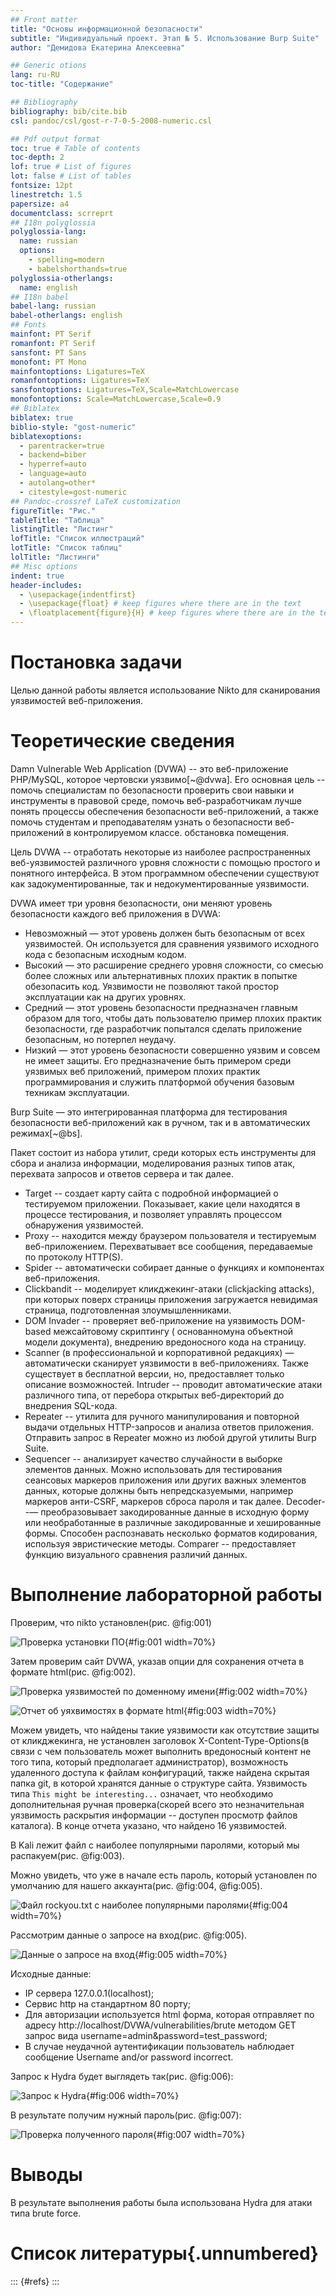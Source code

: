 ```yaml
---
## Front matter
title: "Основы информационной безопасности"
subtitle: "Индивидуальный проект. Этап № 5. Использование Burp Suite"
author: "Демидова Екатерина Алексеевна"

## Generic otions
lang: ru-RU
toc-title: "Содержание"

## Bibliography
bibliography: bib/cite.bib
csl: pandoc/csl/gost-r-7-0-5-2008-numeric.csl

## Pdf output format
toc: true # Table of contents
toc-depth: 2
lof: true # List of figures
lot: false # List of tables
fontsize: 12pt
linestretch: 1.5
papersize: a4
documentclass: scrreprt
## I18n polyglossia
polyglossia-lang:
  name: russian
  options:
	- spelling=modern
	- babelshorthands=true
polyglossia-otherlangs:
  name: english
## I18n babel
babel-lang: russian
babel-otherlangs: english
## Fonts
mainfont: PT Serif
romanfont: PT Serif
sansfont: PT Sans
monofont: PT Mono
mainfontoptions: Ligatures=TeX
romanfontoptions: Ligatures=TeX
sansfontoptions: Ligatures=TeX,Scale=MatchLowercase
monofontoptions: Scale=MatchLowercase,Scale=0.9
## Biblatex
biblatex: true
biblio-style: "gost-numeric"
biblatexoptions:
  - parentracker=true
  - backend=biber
  - hyperref=auto
  - language=auto
  - autolang=other*
  - citestyle=gost-numeric
## Pandoc-crossref LaTeX customization
figureTitle: "Рис."
tableTitle: "Таблица"
listingTitle: "Листинг"
lofTitle: "Список иллюстраций"
lotTitle: "Список таблиц"
lolTitle: "Листинги"
## Misc options
indent: true
header-includes:
  - \usepackage{indentfirst}
  - \usepackage{float} # keep figures where there are in the text
  - \floatplacement{figure}{H} # keep figures where there are in the text
---
```


# Постановка задачи

Целью данной работы является использование Nikto для сканирования уязвимостей веб-приложения.

# Теоретические сведения

Damn Vulnerable Web Application (DVWA) -- это веб-приложение PHP/MySQL, которое чертовски уязвимо[~@dvwa]. Его основная цель -- помочь специалистам по безопасности проверить свои навыки и инструменты в правовой среде, помочь веб-разработчикам лучше понять процессы обеспечения безопасности веб-приложений, а также помочь студентам и преподавателям узнать о безопасности веб-приложений в контролируемом классе. обстановка помещения.

Цель DVWA -- отработать некоторые из наиболее распространенных веб-уязвимостей различного уровня сложности с помощью простого и понятного интерфейса. В этом программном обеспечении существуют как задокументированные, так и недокументированные уязвимости.

DVWA имеет три уровня безопасности, они меняют уровень безопасности каждого веб приложения в DVWA:

- Невозможный — этот уровень должен быть безопасным от всех уязвимостей. Он используется для сравнения уязвимого исходного кода с безопасным исходным кодом.
- Высокий — это расширение среднего уровня сложности, со смесью более сложных или альтернативных плохих практик в попытке обезопасить код. Уязвимости не позволяют такой простор эксплуатации как на других уровнях.
- Средний — этот уровень безопасности предназначен главным образом для того, чтобы дать пользователю пример плохих практик безопасности, где разработчик попытался сделать приложение безопасным, но потерпел неудачу.
- Низкий — этот уровень безопасности совершенно уязвим и совсем не имеет защиты. Его предназначение быть примером среди уязвимых веб приложений, примером плохих практик программирования и служить платформой обучения базовым техникам эксплуатации.

Burp Suite — это интегрированная платформа для тестирования безопасности веб-приложений как в ручном, так и в автоматических режимах[~@bs].

Пакет состоит из набора утилит, среди которых есть инструменты для сбора и анализа информации, моделирования разных типов атак, перехвата запросов и ответов сервера и так далее.

- Target -- создает карту сайта с подробной информацией о тестируемом приложении. Показывает, какие цели находятся в процессе тестирования, и позволяет управлять процессом обнаружения уязвимостей.
- Proxy -- находится между браузером пользователя и тестируемым веб-приложением. Перехватывает все сообщения, передаваемые по протоколу HTTP(S).
- Spider -- автоматически собирает данные о функциях и компонентах веб-приложения. 
- Clickbandit -- моделирует кликджекинг-атаки (clickjacking attacks), при которых поверх страницы приложения загружается невидимая страница, подготовленная злоумышленниками.
- DOM Invader -- проверяет веб-приложение на уязвимость DOM-based межсайтовому скриптингу ( основанномуна объектной модели документа), внедрению вредоносного кода на страницу.
- Scanner (в профессиональной и корпоративной редакциях) — автоматически сканирует уязвимости в веб-приложениях. Также существует в бесплатной версии, но, предоставляет только описание возможностей.
Intruder -- проводит автоматические атаки различного типа, от перебора открытых веб-директорий до внедрения SQL-кода.
- Repeater -- утилита для ручного манипулирования и повторной выдачи отдельных HTTP-запросов и анализа ответов приложения. Отправить запрос в Repeater можно из любой другой утилиты Burp Suite.
- Sequencer -- анализирует качество случайности в выборке элементов данных. Можно использовать для тестирования сеансовых маркеров приложения или других важных элементов данных, которые должны быть непредсказуемыми, например маркеров анти-CSRF, маркеров сброса пароля и так далее.
Decoder--— преобразовывает закодированные данные в исходную форму или необработанные в различные закодированные и хешированные формы. Способен распознавать несколько форматов кодирования, используя эвристические методы.
Comparer -- предоставляет функцию визуального сравнения различий данных.

# Выполнение лабораторной работы

Проверим, что nikto установлен(рис. @fig:001)

![Проверка установки ПО](image/1.png){#fig:001 width=70%}

Затем проверим сайт DVWA, указав опции для сохранения отчета в формате html(рис. @fig:002).

![Проверка уязвимостей по доменному имени](image/2.png){#fig:002 width=70%}

![Отчет об уяхвимостях в формате html](image/3.png){#fig:003 width=70%}

Можем увидеть, что найдены такие уязвимости как отсутствие защиты от кликджекинга, не установлен заголовок X-Content-Type-Options(в связи с чем пользователь может выполнить вредоносный контент не того типа, который предполагает администратор), возможность удаленного доступа к файлам конфигураций, также найдена скрытая папка git, в которой хранятся данные о структуре сайта. Уязвимость типа `This might be interesting...` означает, что необходимо дополнительная ручная проверка(скорей всего это незначительная уязвимость раскрытия информации -- доступен просмотр файлов каталога). В конце отчета указано, что найдено 16 уязвимостей.

В Kali лежит файл с наиболее популярными паролями, который мы распакуем(рис. @fig:003).



Можно увидеть, что уже в начале есть пароль, который установлен по умолчанию для нашего аккаунта(рис. @fig:004, @fig:005).

![Файл rockyou.txt с наиболее популярными паролями](image/4.png){#fig:004 width=70%}

Рассмотрим данные о запросе на вход(рис. @fig:005).

![Данные о запросе на вход](image/5.png){#fig:005 width=70%}

Исходные данные:

- IP сервера 127.0.0.1(localhost);
- Сервис http на стандартном 80 порту;
- Для авторизации используется html форма, которая отправляет по адресу http://localhost/DVWA/vulnerabilities/brute методом GET запрос вида username=admin&password=test_password;
- В случае неудачной аутентификации пользователь наблюдает сообщение Username and/or password incorrect.

Запрос к Hydra будет выглядеть так(рис. @fig:006):

![Запрос к Hydra](image/6.png){#fig:006 width=70%}

В результате получим нужный пароль(рис. @fig:007):

![Проверка полученного пароля](image/7.png){#fig:007 width=70%}

# Выводы

В результате выполнения работы была использована Hydra для атаки типа brute force.

# Список литературы{.unnumbered}

::: {#refs}
:::


